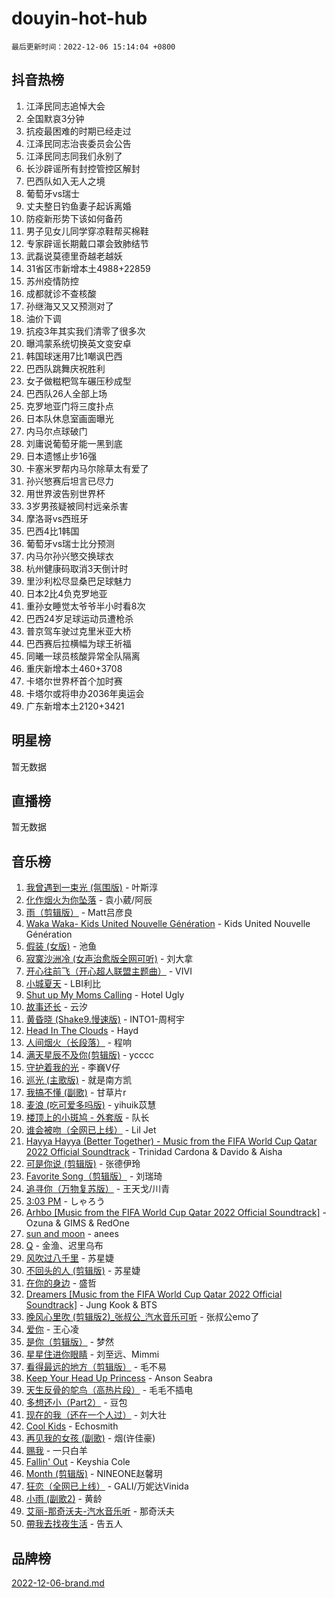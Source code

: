 # douyin-hot-hub

`最后更新时间：2022-12-06 15:14:04 +0800`

## 抖音热榜

1. 江泽民同志追悼大会
1. 全国默哀3分钟
1. 抗疫最困难的时期已经走过
1. 江泽民同志治丧委员会公告
1. 江泽民同志同我们永别了
1. 长沙辟谣所有封控管控区解封
1. 巴西队如入无人之境
1. 葡萄牙vs瑞士
1. 丈夫整日钓鱼妻子起诉离婚
1. 防疫新形势下该如何备药
1. 男子见女儿同学穿凉鞋帮买棉鞋
1. 专家辟谣长期戴口罩会致肺结节
1. 武磊说莫德里奇越老越妖
1. 31省区市新增本土4988+22859
1. 苏州疫情防控
1. 成都就诊不查核酸
1. 孙继海又又又预测对了
1. 油价下调
1. 抗疫3年其实我们清零了很多次
1. 曝鸿蒙系统切换英文变安卓
1. 韩国球迷用7比1嘲讽巴西
1. 巴西队跳舞庆祝胜利
1. 女子做糍粑驾车碾压秒成型
1. 巴西队26人全部上场
1. 克罗地亚门将三度扑点
1. 日本队休息室画面曝光
1. 内马尔点球破门
1. 刘庸说葡萄牙能一黑到底
1. 日本遗憾止步16强
1. 卡塞米罗帮内马尔除草太有爱了
1. 孙兴慜赛后坦言已尽力
1. 用世界波告别世界杯
1. 3岁男孩疑被同村远亲杀害
1. 摩洛哥vs西班牙
1. 巴西4比1韩国
1. 葡萄牙vs瑞士比分预测
1. 内马尔孙兴慜交换球衣
1. 杭州健康码取消3天倒计时
1. 里沙利松尽显桑巴足球魅力
1. 日本2比4负克罗地亚
1. 重孙女睡觉太爷爷半小时看8次
1. 巴西24岁足球运动员遭枪杀
1. 普京驾车驶过克里米亚大桥
1. 巴西赛后拉横幅为球王祈福
1. 同曦一球员核酸异常全队隔离
1. 重庆新增本土460+3708
1. 卡塔尔世界杯首个加时赛
1. 卡塔尔或将申办2036年奥运会
1. 广东新增本土2120+3421

## 明星榜

暂无数据

## 直播榜

暂无数据

## 音乐榜

1. [我曾遇到一束光 (氛围版)]() - 叶斯淳
1. [化作烟火为你坠落]() - 袁小葳/阿辰
1. [雨（剪辑版）](https://sf6-cdn-tos.douyinstatic.com/obj/tos-cn-ve-2774/1daf425e3c6d4bd5941a2a6b42e227cb) - Matt吕彦良
1. [Waka Waka- Kids United Nouvelle Génération](https://sf6-cdn-tos.douyinstatic.com/obj/tos-cn-ve-2774/ooytpbec5QnTlAECp0cgbpD2jmoeZnVBQ4MzdB) - Kids United Nouvelle Génération
1. [假装 (女版)](https://sf3-cdn-tos.douyinstatic.com/obj/tos-cn-ve-2774/osdfgI4Un9kwYCjnADbDFtIWuewfnGDaIQCzu9) - 池鱼
1. [寂寞沙洲冷 (女声治愈版全网可听)](https://sf3-cdn-tos.douyinstatic.com/obj/tos-cn-ve-2774/205bc0bd9fdd4a619be022a2b5c31365) - 刘大拿
1. [开心往前飞（开心超人联盟主题曲）](https://sf3-cdn-tos.douyinstatic.com/obj/tos-cn-ve-2774/9d8fb7c82cf1421fb93a9fe925275e0a) - VIVI
1. [小城夏天]() - LBI利比
1. [Shut up My Moms Calling](https://sf3-cdn-tos.douyinstatic.com/obj/tos-cn-ve-2774/d40301b58d8d47e990e3897e88a0fa89) - Hotel Ugly
1. [故事还长]() - 云汐
1. [黄昏晓 (Shake9.慢速版)](https://sf6-cdn-tos.douyinstatic.com/obj/tos-cn-ve-2774/cd9dda94f3dd48d994b6cd859ab68326) - INTO1-周柯宇
1. [Head In The Clouds](https://sf3-cdn-tos.douyinstatic.com/obj/tos-cn-ve-2774/ocSfDBmOnoV52y4eF28Hg3zXxCbhGeDQDHAma5) - Hayd
1. [人间烟火（长段落）](https://sf6-cdn-tos.douyinstatic.com/obj/tos-cn-ve-2774/eeb7f9f284d74db097f8341ace44bfa2) - 程响
1. [满天星辰不及你(剪辑版)](https://sf3-cdn-tos.douyinstatic.com/obj/tos-cn-ve-2774/967cfdb40fa94d60af1ae47c8dc174f0) - ycccc
1. [守护着我的光](https://sf6-cdn-tos.douyinstatic.com/obj/tos-cn-ve-2774/ed20fb3dda19418492eb676bfe287e15) - 李巍V仔
1. [巡光 (主歌版)]() - 就是南方凯
1. [我搞不懂 (副歌)]() - 甘草片r
1. [麦浪 (吃可爱多吗版)](https://sf6-cdn-tos.douyinstatic.com/obj/tos-cn-ve-2774/fb2bf2aaa2854aaa8ec0fcfabbee4bd8) - yihuik苡慧
1. [楼顶上的小斑鸠 - 外套版](https://sf6-cdn-tos.douyinstatic.com/obj/tos-cn-ve-2774/oIbASvxZH1s1hJYWfmBBvIUz8wXovR7AQvNg8K) - 队长
1. [谁会被吻（全网已上线）](https://sf3-cdn-tos.douyinstatic.com/obj/tos-cn-ve-2774/b4aa7945c88d491584f57caea87b054c) - Lil Jet
1. [Hayya Hayya (Better Together) - Music from the FIFA World Cup Qatar 2022 Official Soundtrack](https://sf3-cdn-tos.douyinstatic.com/obj/tos-cn-ve-2774/1abbdde7ebee475886fab19365b8795e) - Trinidad Cardona & Davido & Aisha
1. [可是你说 (剪辑版)]() - 张德伊玲
1. [Favorite Song（剪辑版）]() - 刘瑞琦
1. [追寻你（万物复苏版）](https://sf6-cdn-tos.douyinstatic.com/obj/tos-cn-ve-2774/oYeAZJsbjIDit9APmBg8u6uDUQnHmoCf3gbo74) - 王天戈/川青
1. [3:03 PM](https://sf6-cdn-tos.douyinstatic.com/obj/tos-cn-ve-2774/6dbc1e43a5424f1d8e026f901c4ecac6) - しゃろう
1. [Arhbo [Music from the FIFA World Cup Qatar 2022 Official Soundtrack]](https://sf3-cdn-tos.douyinstatic.com/obj/tos-cn-ve-2774/dec1c933119a4722bc7d15cb815cc975) - Ozuna & GIMS & RedOne
1. [sun and moon](https://sf6-cdn-tos.douyinstatic.com/obj/tos-cn-ve-2774/5a7c699932f84c15a27fb33e7ce40d1d) - anees
1. [Q]() - 金渔、迟里乌布
1. [风吹过八千里](https://sf6-cdn-tos.douyinstatic.com/obj/tos-cn-ve-2774/a1a6ff5c96de4f13890fedc3fd6d4c76) - 苏星婕
1. [不回头的人 (剪辑版)]() - 苏星婕
1. [在你的身边](https://sf3-cdn-tos.douyinstatic.com/obj/tos-cn-ve-2774/9dce2ee6c9f84c17a6d68458730d7ae8) - 盛哲
1. [Dreamers [Music from the FIFA World Cup Qatar 2022 Official Soundtrack]](https://sf6-cdn-tos.douyinstatic.com/obj/tos-cn-ve-2774/ooO1hTQvwADsBIDCx1U9LLfKW7A4oBNIANOUzd) - Jung Kook & BTS
1. [晚风心里吹 (剪辑版2)_张叔公_汽水音乐可听](https://sf3-cdn-tos.douyinstatic.com/obj/tos-cn-ve-2774/o4tb9FK1GtDvG048CHfhAfznafFzVCgUIXtLgG) - 张叔公emo了
1. [爱你](https://sf6-cdn-tos.douyinstatic.com/obj/tos-cn-ve-2774/738d8b240f1e4519b44cf31c84e02e24) - 王心凌
1. [是你（剪辑版）](https://sf3-cdn-tos.douyinstatic.com/obj/tos-cn-ve-2774/46019dae783c4c969944217fe1cfafc4) - 梦然
1. [星星住进你眼睛]() - 刘至远、Mimmi
1. [看得最远的地方（剪辑版）](https://sf3-cdn-tos.douyinstatic.com/obj/tos-cn-ve-2774/7e3cdc91401846d0a5a08ac34c7105ad) - 毛不易
1. [Keep Your Head Up Princess](https://sf6-cdn-tos.douyinstatic.com/obj/tos-cn-ve-2774/9fb413866ca047b8a208bb2eb2dde21a) - Anson Seabra
1. [天生反骨的鸵鸟（高热片段）](https://sf6-cdn-tos.douyinstatic.com/obj/tos-cn-ve-2774/oApb6e0VCRRZHnbfUVrBQ079VhDtdj9QgHB3IC) - 毛毛不插电
1. [多想还小（Part2）]() - 豆包
1. [现在的我（还在一个人过）](https://sf6-cdn-tos.douyinstatic.com/obj/tos-cn-ve-2774/7cb0ab1bceed4d3d97c171b913397e49) - 刘大壮
1. [Cool Kids](https://sf3-cdn-tos.douyinstatic.com/obj/tos-cn-ve-2774/bb53961b549943f2b97f436a450f92d3) - Echosmith
1. [再见我的女孩 (副歌)](https://sf3-cdn-tos.douyinstatic.com/obj/tos-cn-ve-2774/owhsZHUWAR0KY1zJAwt6fhBoFsIuiGaSAyqxVW) - 烟(许佳豪)
1. [赐我]() - 一只白羊
1. [Fallin' Out]() - Keyshia Cole
1. [Month (剪辑版)](https://sf3-cdn-tos.douyinstatic.com/obj/tos-cn-ve-2774/oUCKEbQonB9j80et4XDn5HITVBQU5legywZx0C) - NINEONE赵馨玥
1. [狂恋（全网已上线）](https://sf6-cdn-tos.douyinstatic.com/obj/tos-cn-ve-2774/d5f15632926e41d191233d633bf09ca8) - GALI/万妮达Vinida
1. [小雨 (副歌2)](https://sf3-cdn-tos.douyinstatic.com/obj/tos-cn-ve-2774/o8xZGGk7bFCVMDnfaaLcaUoAP8zCB3eZegDQD8) - 黄龄
1. [艾丽-那奇沃夫-汽水音乐听](https://sf6-cdn-tos.douyinstatic.com/obj/tos-cn-ve-2774/b95eb39c792641e4933e496ebd155b0b) - 那奇沃夫
1. [帶我去找夜生活]() - 告五人

## 品牌榜

[2022-12-06-brand.md](2022-12-06-brand.md)
